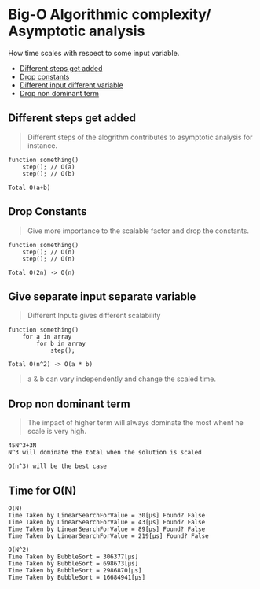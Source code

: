 # Big-O Algorithmic complexity/ Asymptotic analysis
How time scales with respect to some input variable.

+ [Different steps get added](#Different-steps-get-added) 
+ [Drop constants](#Drop-Constants)
+ [Different input different variable](#Give-separate-input-separate-variable)
+ [Drop non dominant term](#Drop-non-dominant-term)

## Different steps get added 
> Different steps of the alogrithm contributes to asymptotic analysis for instance.
```
function something()
    step(); // O(a)
    step(); // O(b)

Total O(a+b)
```
## Drop Constants
> Give more importance to the scalable factor and drop the constants.
```
function something()
    step(); // O(n)
    step(); // O(n)

Total O(2n) -> O(n)
```

## Give separate input separate variable
> Different Inputs gives different scalability
```
function something()
    for a in array
        for b in array
            step();

Total O(n^2) -> O(a * b)
```
> a & b can vary independently and change the scaled time.

## Drop non dominant term
> The impact of higher term will always dominate the most whent he scale is very high.
```
45N^3+3N
N^3 will dominate the total when the solution is scaled

O(n^3) will be the best case
```

## Time for O(N)
```
O(N)
Time Taken by LinearSearchForValue = 30[µs] Found? False
Time Taken by LinearSearchForValue = 43[µs] Found? False
Time Taken by LinearSearchForValue = 89[µs] Found? False
Time Taken by LinearSearchForValue = 219[µs] Found? False

O(N^2)
Time Taken by BubbleSort = 306377[µs] 
Time Taken by BubbleSort = 698673[µs] 
Time Taken by BubbleSort = 2986870[µs] 
Time Taken by BubbleSort = 16684941[µs] 

```